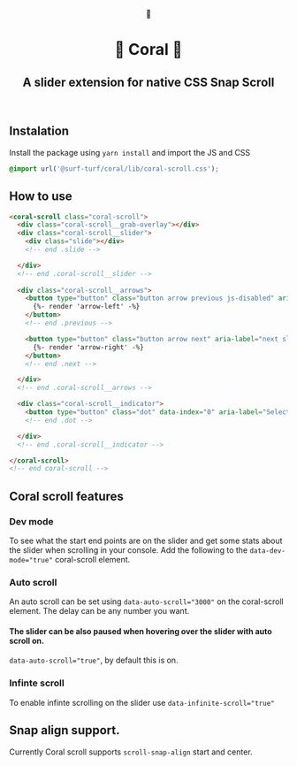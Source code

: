<div align="center">
🪸
</div>

<h1 align="center">🪸 Coral 🪸<br></h1>
<h2 align="center">A slider extension for native CSS Snap Scroll</h2>
<br>

## Instalation
Install the package using `yarn install` and import the JS and CSS

``` scss 
@import url('@surf-turf/coral/lib/coral-scroll.css');
```

## How to use
``` html
<coral-scroll class="coral-scroll">
  <div class="coral-scroll__grab-overlay"></div>
  <div class="coral-scroll__slider">
    <div class="slide"></div>
    <!-- end .slide -->

  </div>
  <!-- end .coral-scroll__slider -->
  
  <div class="coral-scroll__arrows">
    <button type="button" class="button arrow previous js-disabled" aria-label="previous slide button" name="previous slide button">
      {%- render 'arrow-left' -%}
    </button>
    <!-- end .previous -->

    <button type="button" class="button arrow next" aria-label="next slide button" name="next slide button">
      {%- render 'arrow-right' -%}
    </button>
    <!-- end .next -->

  </div>
  <!-- end .coral-scroll__arrows -->

  <div class="coral-scroll__indicator">
    <button type="button" class="dot" data-index="0" aria-label="Select slide 0" name="Select slide 0"></button>
    <!-- end .dot -->

  </div>
  <!-- end .coral-scroll__indicator -->

</coral-scroll>
<!-- end coral-scroll -->
```

## Coral scroll features

### Dev mode
To see what the start end points are on the slider and get some stats about the slider when scrolling in your console. Add the following to the 
 `data-dev-mode="true"` coral-scroll element.

### Auto scroll
An auto scroll can be set using  `data-auto-scroll="3000"` on the coral-scroll element. The delay can be any number you want.

#### The slider can be also paused when hovering over the slider with auto scroll on.
`data-auto-scroll="true"`, by default this is on.
### Infinte scroll
To enable infinte scrolling on the slider use `data-infinite-scroll="true"`


## Snap align support.
Currently Coral scroll supports `scroll-snap-align` start and center.

